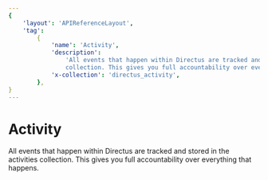 ```yaml
---
{
    'layout': 'APIReferenceLayout',
    'tag':
        {
            'name': 'Activity',
            'description':
                'All events that happen within Directus are tracked and stored in the activities
                collection. This gives you full accountability over everything that happens.',
            'x-collection': 'directus_activity',
        },
}
---
```


# Activity

All events that happen within Directus are tracked and stored in the activities collection. This
gives you full accountability over everything that happens.

